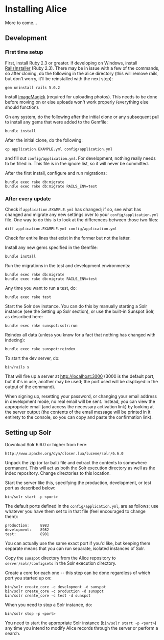 # Installing Alice
More to come...


## Development

### First time setup
First, install Ruby 2.3 or greater. If developing on Windows, install
[RailsInstaller](http://railsinstaller.org/en) (Ruby 2.3). There may be in issue
with a few of the commands, so after cloning, do the following in the alice
directory (this will remove rails, but don't worry, it'll be reinstalled with
the next step):

    gem uninstall rails 5.0.2 

Install [ImageMagick](https://www.imagemagick.org/script/binary-releases.php)
(required for uploading photos). This needs to be done before moving on or else
uploads won't work properly (everything else should function).

On any system, do the following after the initial clone or any subsequent pull
to install any gems that were added to the Gemfile:

    bundle install

After the initial clone, do the following:

    cp application.EXAMPLE.yml config/application.yml

and fill out `config/application.yml`. For development, nothing really needs to
be filled in. This file is in the ignore list, so it will never be committed.

After the first install, configure and run migrations:

    bundle exec rake db:migrate
    bundle exec rake db:migrate RAILS_ENV=test



### After every update

Check if `application.EXAMPLE.yml` has changed; if so, see what has changed
and migrate any new settings over to your `config/application.yml` file. One
way to do this is to look at the differences between those two files:

    diff application.EXAMPLE.yml config/application.yml
    
Check for entire lines that exist in the former but not the latter.

Install any new gems specified in the Gemfile:

    bundle install

Run the migrations in the test and development environments:

    bundle exec rake db:migrate
    bundle exec rake db:migrate RAILS_ENV=test

Any time you want to run a test, do:

    bundle exec rake test


Start the Solr dev instance. You can do this by manually starting a Solr
instance (see the Setting up Solr section), or use the built-in Sunspot Solr, 
as described here:

    bundle exec rake sunspot:solr:run

Reindex all data (unless you know for a fact that nothing has changed with 
indexing):

    bundle exec rake sunspot:reindex


To start the dev server, do:

    bin/rails s

That will fire up a server at [http://localhost:3000]() (3000 is the default
port, but if it's in use, another may be used; the port used will be displayed
in the output of the command).

When signing up, resetting your password, or changing your email address in
development mode, no real email will be sent. Instead, you can view the
appropriate email (and access the necessary activation link) by looking at
the server output (the contents of the email message will be printed in
it entirety to the console, so you can copy and paste the confirmation link).

## Setting up Solr

Download Solr 6.6.0 or higher from here: 

    http://www.apache.org/dyn/closer.lua/lucene/solr/6.6.0

Unpack the zip (or tar ball) file and extract the contents to somewhere 
permanent. This will act as both the Solr execution directory as well as the
index repository. Change directories to this location.

Start the server like this, specifying the production, development, or test
port as described below:

    bin/solr start -p <port>

The default ports defined in the `config/application.yml`, are as follows;
use whatever you have them set to in that file (feel encouraged to change them):

    production:     8983
    development:    8982
    test:           8981    

You can actually use the same exact port if you'd like, but keeping them
separate means that you can run separate, isolated instances of Solr.

Copy the `sunspot` directory from the Alice repository to 
`server/solr/configsets` in the Solr execution directory.

Create a core for each one -- this step can be done regardless of which port
you started up on:

    bin/solr create_core -c development -d sunspot
    bin/solr create_core -c production -d sunspot
    bin/solr create_core -c test -d sunspot

When you need to stop a Solr instance, do:

    bin/solr stop -p <port>

You need to start the appropriate Solr instance (`bin/solr start -p <port>`) any
time you intend to modify Alice records through the server or perform a search.